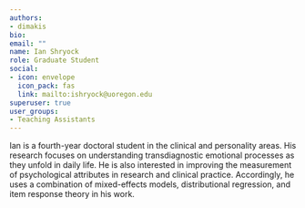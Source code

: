 ```yaml
---
authors:
- dimakis
bio:
email: ""
name: Ian Shryock 
role: Graduate Student
social:
- icon: envelope
  icon_pack: fas
  link: mailto:ishryock@uoregon.edu
superuser: true
user_groups:
- Teaching Assistants
---
```


Ian is a fourth-year doctoral student in the clinical and personality areas. His research focuses on understanding transdiagnostic emotional processes as they unfold in daily life. He is also interested in improving the measurement of psychological attributes in research and clinical practice. Accordingly, he uses a combination of mixed-effects models, distributional regression, and item response theory in his work.